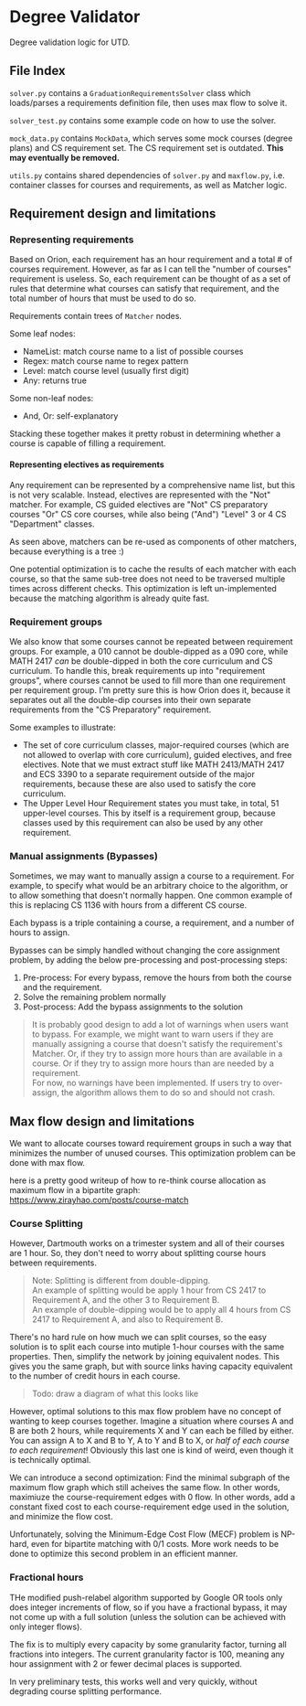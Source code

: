 # Degree Validator

Degree validation logic for UTD.

## File Index

`solver.py` contains a `GraduationRequirementsSolver` class which loads/parses a requirements definition file, then
uses max flow to solve it.

`solver_test.py` contains some example code on how to use the solver.

`mock_data.py` contains `MockData`, which serves some mock courses (degree plans) and CS requirement set. The CS
requirement set is outdated. **This may eventually be removed.**

`utils.py` contains shared dependencies of `solver.py` and `maxflow.py`, i.e. container classes for courses and
requirements, as well as Matcher logic.

## Requirement design and limitations

### Representing requirements

Based on Orion, each requirement has an hour requirement and a total # of courses requirement. However, as far as I
can tell the "number of courses" requirement is useless. So, each requirement can be thought of as a set of rules
that determine what courses can satisfy that requirement, and the total number of hours that must be used to do so.

Requirements contain trees of `Matcher` nodes.

Some leaf nodes:

- NameList: match course name to a list of possible courses
- Regex: match course name to regex pattern
- Level: match course level (usually first digit)
- Any: returns true

Some non-leaf nodes:

- And, Or: self-explanatory

Stacking these together makes it pretty robust in determining whether a course is capable of filling a requirement.

#### Representing electives as requirements

Any requirement can be represented by a comprehensive name list, but this is not very scalable. Instead, electives are
represented with the "Not" matcher. For example, CS guided electives are "Not" CS preparatory courses "Or" CS core
courses, while also being ("And") "Level" 3 or 4 CS "Department" classes.

As seen above, matchers can be re-used as components of other matchers, because everything is a tree :)

One potential optimization is to cache the results of each matcher with each course, so that the same sub-tree does
not need to be traversed multiple times across different checks. This optimization is left un-implemented because
the matching algorithm is already quite fast.

### Requirement groups

We also know that some courses cannot be repeated between requirement groups. For example, a 010 cannot be
double-dipped as a 090 core, while MATH 2417 _can_ be double-dipped in both the core curriculum and CS curriculum.
To handle this, break requirements up into "requirement groups", where courses cannot be used to fill more than one
requirement per requirement group. I'm pretty sure this is how Orion does it, because it separates out all the
double-dip courses into their own separate requirements from the "CS Preparatory" requirement.

Some examples to illustrate:

- The set of core curriculum classes, major-required courses (which are not allowed to overlap with core curriculum),
  guided electives, and free electives. Note that we must extract stuff like MATH 2413/MATH 2417 and ECS 3390 to a
  separate requirement outside of the major requirements, because these are also used to satisfy the core curriculum.
- The Upper Level Hour Requirement states you must take, in total, 51 upper-level courses. This by itself is a
  requirement group, because classes used by this requirement can also be used by any other requirement.

### Manual assignments (Bypasses)

Sometimes, we may want to manually assign a course to a requirement. For example, to specify what would be an arbitrary
choice to the algorithm, or to allow something that doesn't normally happen. One common example of this is replacing
CS 1136 with hours from a different CS course.

Each bypass is a triple containing a course, a requirement, and a number of hours to assign.

Bypasses can be simply handled without changing the core assignment problem, by adding the below pre-processing and
post-processing steps:

1. Pre-process: For every bypass, remove the hours from both the course and the requirement.
2. Solve the remaining problem normally
3. Post-process: Add the bypass assignments to the solution

> It is probably good design to add a lot of warnings when users want to bypass. For example, we might want to warn
> users if they are manually assigning a course that doesn't satisfy the requirement's Matcher. Or, if they try to
> assign more hours than are available in a course. Or if they try to assign more hours than are needed by a
> requirement.   
> For now, no warnings have been implemented. If users try to over-assign, the algorithm allows them to do so and
> should not crash.

## Max flow design and limitations

We want to allocate courses toward requirement groups in such a way that minimizes the number of unused courses. This
optimization problem can be done with max flow.

here is a pretty good writeup of how to re-think course allocation as maximum flow in a bipartite graph:
https://www.zirayhao.com/posts/course-match

### Course Splitting

However, Dartmouth works on a trimester system and all of their courses are 1 hour. So, they don't need to worry
about splitting course hours between requirements.

> Note: Splitting is different from double-dipping.  
> An example of splitting would be apply 1 hour from CS 2417 to Requirement A, and the other 3 to Requirement B.  
> An example of double-dipping would be to apply all 4 hours from CS 2417 to Requirement A, and also to Requirement B.

There's no hard rule on how much we can split courses, so the easy solution is to split each course into mutiple
1-hour courses with the same properties. Then, simplify the network by joining equivalent nodes. This gives you the
same graph, but with source links having capacity equivalent to the number of credit hours in each course.

> Todo: draw a diagram of what this looks like

However, optimal solutions to this max flow problem have no concept of wanting to keep courses together. Imagine a
situation where courses A and B are both 2 hours, while requirements X and Y can each be filled by either. You can
assign A to X and B to Y, A to Y and B to X, or _half of each course to each requirement_! Obviously this last one is
kind of weird, even though it is technically optimal.

We can introduce a second optimization: Find the minimal subgraph of the maximum flow graph which still acheives the
same flow. In other words, maximiuze the course-requirement edges with 0 flow. In other words, add a constant fixed cost
to each course-requirement edge used in the solution, and minimize the flow cost.

Unfortunately, solving the Minimum-Edge Cost Flow (MECF) problem is NP-hard, even for bipartite matching with 0/1
costs. More work needs to be done to optimize this second problem in an efficient manner.

### Fractional hours

THe modified push-relabel algorithm supported by Google OR tools only does integer increments of flow, so if you
have a fractional bypass, it may not come up with a full solution (unless the solution can be achieved with only
integer flows).

The fix is to multiply every capacity by some granularity factor, turning all fractions into integers. The current
granularity factor is 100, meaning any hour assignment with 2 or fewer decimal places is supported.

In very preliminary tests, this works well and very quickly, without degrading course splitting performance. 
